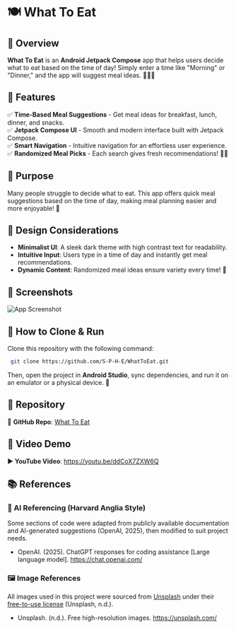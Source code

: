 # 🍽️ What To Eat

## 📌 Overview
**What To Eat** is an **Android Jetpack Compose** app that helps users decide what to eat based on the time of day! Simply enter a time like "Morning" or "Dinner," and the app will suggest meal ideas. 🍳🥗🍕

## 🌟 Features
✅ **Time-Based Meal Suggestions** - Get meal ideas for breakfast, lunch, dinner, and snacks.  
✅ **Jetpack Compose UI** - Smooth and modern interface built with Jetpack Compose.  
✅ **Smart Navigation** - Intuitive navigation for an effortless user experience.  
✅ **Randomized Meal Picks** - Each search gives fresh recommendations! 🍜🍎

## 🎯 Purpose
Many people struggle to decide what to eat. This app offers quick meal suggestions based on the time of day, making meal planning easier and more enjoyable! 🥄

## 🎨 Design Considerations
- **Minimalist UI**: A sleek dark theme with high contrast text for readability.  
- **Intuitive Input**: Users type in a time of day and instantly get meal recommendations.  
- **Dynamic Content**: Randomized meal ideas ensure variety every time! 🥞
  
## 📸 Screenshots
![App Screenshot](https://i.ibb.co/vCNnw8pP/whattoeat-screenshots-shadow.png)

## 🚀 How to Clone & Run
Clone this repository with the following command:
```sh
 git clone https://github.com/S-P-H-E/WhatToEat.git
```
Then, open the project in **Android Studio**, sync dependencies, and run it on an emulator or a physical device. 📱

## 📂 Repository
🔗 **GitHub Repo**: [What To Eat](https://github.com/S-P-H-E/WhatToEat.git)

## 🎥 Video Demo
▶️ **YouTube Video**: https://youtu.be/ddCoX7ZXW6Q

## 📚 References
### 🧠 AI Referencing (Harvard Anglia Style)
Some sections of code were adapted from publicly available documentation and AI-generated suggestions (OpenAI, 2025), then modified to suit project needs.
- OpenAI. (2025). ChatGPT responses for coding assistance [Large language model]. https://chat.openai.com/

### 🖼️ Image References
All images used in this project were sourced from [Unsplash](https://unsplash.com/) under their [free-to-use license](https://unsplash.com/license) (Unsplash, n.d.).
- Unsplash. (n.d.). Free high-resolution images. https://unsplash.com/
